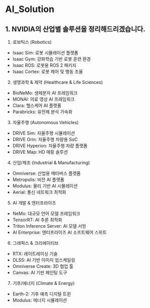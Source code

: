 # AI_Solution

## 1. NVIDIA의 산업별 솔루션을 정리해드리겠습니다.

1. 로보틱스 (Robotics)
  - Isaac Sim: 로봇 시뮬레이션 플랫폼
  - Isaac Gym: 강화학습 기반 로봇 훈련 환경
  - Isaac ROS: 로봇용 ROS 2 패키지
  - Isaac Cortex: 로봇 제어 및 행동 조율

2. 생명과학 & 제약 (Healthcare & Life Sciences)
  - BioNeMo: 생체분자 AI 프레임워크
  - MONAI: 의료 영상 AI 프레임워크
  - Clara: 헬스케어 AI 플랫폼
  - Parabricks: 유전체 분석 가속화

3. 자율주행 (Autonomous Vehicles)
  - DRIVE Sim: 자율주행 시뮬레이션
  - DRIVE Orin: 자율주행 차량용 SoC
  - DRIVE Hyperion: 자율주행 차량 플랫폼
  - DRIVE Map: HD 매핑 솔루션

4. 산업/제조 (Industrial & Manufacturing)
  - Omniverse: 산업용 메타버스 플랫폼
  - Metropolis: 비전 AI 플랫폼
  - Modulus: 물리 기반 AI 시뮬레이션
  - Aerial: 통신 네트워크 최적화

5. AI 개발 & 엔터프라이즈
  - NeMo: 대규모 언어 모델 프레임워크
  - TensorRT: AI 추론 최적화
  - Triton Inference Server: AI 모델 서빙
  - AI Enterprise: 엔터프라이즈 AI 소프트웨어 스위트

6. 그래픽스 & 크리에이티브
  - RTX: 레이트레이싱 기술
  - DLSS: AI 기반 이미지 업스케일링
  - Omniverse Create: 3D 협업 툴
  - Canvas: AI 기반 페인팅 도구

7. 기후/에너지 (Climate & Energy)
  - Earth-2: 기후 예측 디지털 트윈
  - Modulus: 에너지 시뮬레이션
